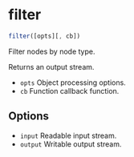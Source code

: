# filter

```javascript
filter([opts][, cb])
```

Filter nodes by node type.

Returns an output stream.

* `opts` Object processing options.
* `cb` Function callback function.

## Options

* `input` Readable input stream.
* `output` Writable output stream.

